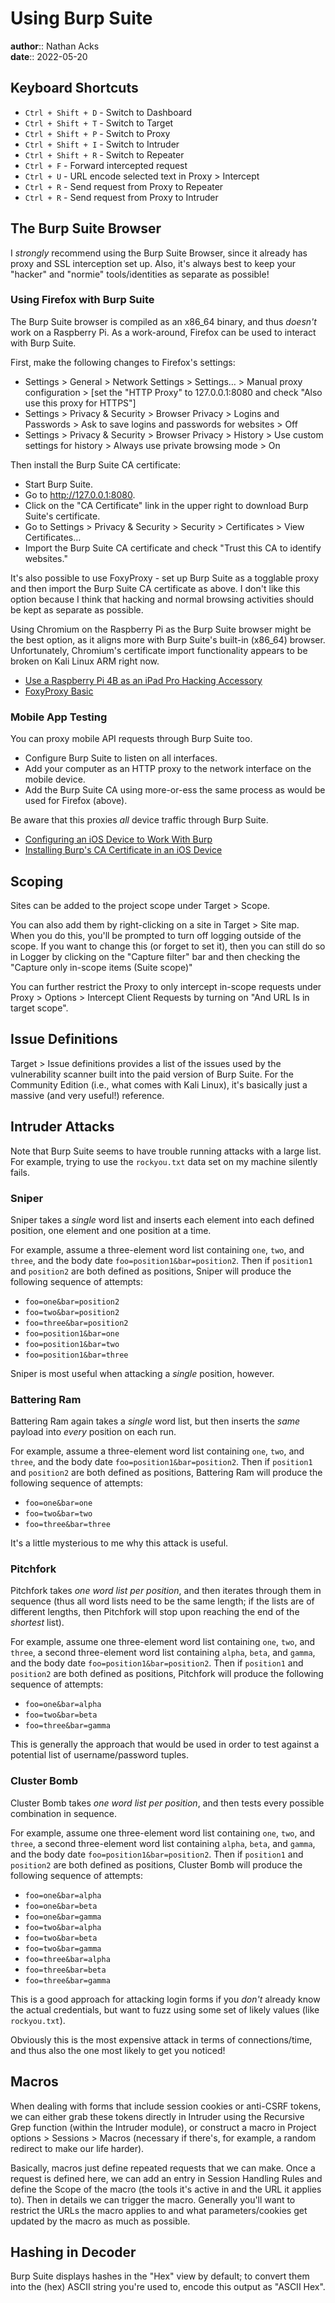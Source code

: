 # Using Burp Suite

**author**:: Nathan Acks  
**date**:: 2022-05-20

## Keyboard Shortcuts

* `Ctrl + Shift + D` - Switch to Dashboard
* `Ctrl + Shift + T` - Switch to Target
* `Ctrl + Shift + P` - Switch to Proxy
* `Ctrl + Shift + I` - Switch to Intruder
* `Ctrl + Shift + R` - Switch to Repeater
* `Ctrl + F` - Forward intercepted request
* `Ctrl + U` - URL encode selected text in Proxy > Intercept
* `Ctrl + R` - Send request from Proxy to Repeater
* `Ctrl + R` - Send request from Proxy to Intruder

## The Burp Suite Browser

I *strongly* recommend using the Burp Suite Browser, since it already has proxy and SSL interception set up. Also, it's always best to keep your "hacker" and "normie" tools/identities as separate as possible!

### Using Firefox with Burp Suite

The Burp Suite browser is compiled as an x86_64 binary, and thus *doesn't* work on a Raspberry Pi. As a work-around, Firefox can be used to interact with Burp Suite.

First, make the following changes to Firefox's settings:

* Settings > General > Network Settings > Settings… > Manual proxy configuration > [set the "HTTP Proxy" to 127.0.0.1:8080 and check "Also use this proxy for HTTPS"]
* Settings > Privacy & Security > Browser Privacy > Logins and Passwords > Ask to save logins and passwords for websites > Off
* Settings > Privacy & Security > Browser Privacy > History > Use custom settings for history > Always use private browsing mode > On

Then install the Burp Suite CA certificate:

* Start Burp Suite.
* Go to http://127.0.0.1:8080.
* Click on the "CA Certificate" link in the upper right to download Burp Suite's certificate.
* Go to Settings > Privacy & Security > Security > Certificates > View Certificates…
* Import the Burp Suite CA certificate and check "Trust this CA to identify websites."

It's also possible to use FoxyProxy - set up Burp Suite as a togglable proxy and then import the Burp Suite CA certificate as above. I don't like this option because I think that hacking and normal browsing activities should be kept as separate as possible.

Using Chromium on the Raspberry Pi as the Burp Suite browser might be the best option, as it aligns more with Burp Suite's built-in (x86_64) browser. Unfortunately, Chromium's certificate import functionality appears to be broken on Kali Linux ARM right now.

* [Use a Raspberry Pi 4B as an iPad Pro Hacking Accessory](use-a-raspberry-pi-4b-as-an-ipad-pro-hacking-accessory.md)
* [FoxyProxy Basic](https://addons.mozilla.org/en-US/firefox/addon/foxyproxy-basic/)

### Mobile App Testing

You can proxy mobile API requests through Burp Suite too.

* Configure Burp Suite to listen on all interfaces.
* Add your computer as an HTTP proxy to the network interface on the mobile device.
* Add the Burp Suite CA using more-or-ess the same process as would be used for Firefox (above).

Be aware that this proxies *all* device traffic through Burp Suite.

* [Configuring an iOS Device to Work With Burp](https://portswigger.net/support/configuring-an-ios-device-to-work-with-burp)
* [Installing Burp's CA Certificate in an iOS Device](https://portswigger.net/support/installing-burp-suites-ca-certificate-in-an-ios-device)

## Scoping

Sites can be added to the project scope under Target > Scope.

You can also add them by right-clicking on a site in Target > Site map. When you do this, you'll be prompted to turn off logging outside of the scope. If you want to change this (or forget to set it), then you can still do so in Logger by clicking on the "Capture filter" bar and then checking the "Capture only in-scope items (Suite scope)"

You can further restrict the Proxy to only intercept in-scope requests under Proxy > Options > Intercept Client Requests by turning on "And URL Is in target scope".

## Issue Definitions

Target > Issue definitions provides a list of the issues used by the vulnerability scanner built into the paid version of Burp Suite. For the Community Edition (i.e., what comes with Kali Linux), it's basically just a massive (and very useful!) reference.

## Intruder Attacks

Note that Burp Suite seems to have trouble running attacks with a large list. For example, trying to use the `rockyou.txt` data set on my machine silently fails.

### Sniper

Sniper takes a *single* word list and inserts each element into each defined position, one element and one position at a time.

For example, assume a three-element word list containing `one`, `two`, and `three`, and the body date `foo=position1&bar=position2`. Then if `position1` and `position2` are both defined as positions, Sniper will produce the following sequence of attempts:

* `foo=one&bar=position2`
* `foo=two&bar=position2`
* `foo=three&bar=position2`
* `foo=position1&bar=one`
* `foo=position1&bar=two`
* `foo=position1&bar=three`

Sniper is most useful when attacking a *single* position, however.

### Battering Ram

Battering Ram again takes a *single* word list, but then inserts the *same* payload into *every* position on each run.

For example, assume a three-element word list containing `one`, `two`, and `three`, and the body date `foo=position1&bar=position2`. Then if `position1` and `position2` are both defined as positions, Battering Ram will produce the following sequence of attempts:

* `foo=one&bar=one`
* `foo=two&bar=two`
* `foo=three&bar=three`

It's a little mysterious to me why this attack is useful.

### Pitchfork

Pitchfork takes *one word list per position*, and then iterates through them in sequence (thus all word lists need to be the same length; if the lists are of different lengths, then Pitchfork will stop upon reaching the end of the *shortest* list).

For example, assume one three-element word list containing `one`, `two`, and `three`, a second three-element word list containing `alpha`, `beta`, and `gamma`, and the body date `foo=position1&bar=position2`. Then if `position1` and `position2` are both defined as positions, Pitchfork will produce the following sequence of attempts:

* `foo=one&bar=alpha`
* `foo=two&bar=beta`
* `foo=three&bar=gamma`

This is generally the approach that would be used in order to test against a potential list of username/password tuples.

### Cluster Bomb

Cluster Bomb takes *one word list per position*, and then tests every possible combination in sequence.

For example, assume one three-element word list containing `one`, `two`, and `three`, a second three-element word list containing `alpha`, `beta`, and `gamma`, and the body date `foo=position1&bar=position2`. Then if `position1` and `position2` are both defined as positions, Cluster Bomb will produce the following sequence of attempts:

* `foo=one&bar=alpha`
* `foo=one&bar=beta`
* `foo=one&bar=gamma`
* `foo=two&bar=alpha`
* `foo=two&bar=beta`
* `foo=two&bar=gamma`
* `foo=three&bar=alpha`
* `foo=three&bar=beta`
* `foo=three&bar=gamma`

This is a good approach for attacking login forms if you *don't* already know the actual credentials, but want to fuzz using some set of likely values (like `rockyou.txt`).

Obviously this is the most expensive attack in terms of connections/time, and thus also the one most likely to get you noticed!

## Macros

When dealing with forms that include session cookies or anti-CSRF tokens, we can either grab these tokens directly in Intruder using the Recursive Grep function (within the Intruder module), or construct a macro in Project options > Sessions > Macros (necessary if there's, for example, a random redirect to make our life harder).

Basically, macros just define repeated requests that we can make. Once a request is defined here, we can add an entry in Session Handling Rules and define the Scope of the macro (the tools it's active in and the URL  it applies to). Then in details we can trigger the macro. Generally you'll want to restrict the URLs the macro applies to and what parameters/cookies get updated by the macro as much as possible.

## Hashing in Decoder

Burp Suite displays hashes in the "Hex" view by default; to convert them into the (hex) ASCII string you're used to, encode this output as "ASCII Hex".
